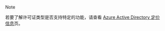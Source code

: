 > [!NOTE]
> 若要了解许可证类型是否支持特定的功能，请查看 [Azure Active Directory 定价信息](https://azure.microsoft.com/pricing/details/active-directory/)页。 

